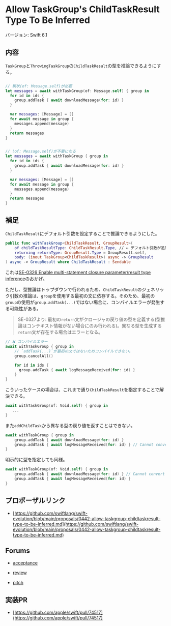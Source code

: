 # Allow TaskGroup's ChildTaskResult Type To Be Inferred

バージョン: Swift 6.1

## 内容

`TaskGroup`と`ThrowingTaskGroup`の`ChildTaskResult`の型を推論できるようにする。

```swift

// 現状(of: Message.self)が必要
let messages = await withTaskGroup(of: Message.self) { group in
  for id in ids {
    group.addTask { await downloadMessage(for: id) }
  }

  var messages: [Message] = []
  for await message in group {
    messages.append(message)
  }
  return messages
}
```

```swift

// (of: Message.self)が不要になる
let messages = await withTaskGroup { group in
  for id in ids {
    group.addTask { await downloadMessage(for: id) }
  }

  var messages: [Message] = []
  for await message in group {
    messages.append(message)
  }
  return messages
}
```

## 補足

`ChildTaskResult`にデフォルト引数を設定することで推論できるようにした。

```swift
public func withTaskGroup<ChildTaskResult, GroupResult>(
    of childTaskResultType: ChildTaskResult.Type, // ← デフォルト引数が追加された
    returning returnType: GroupResult.Type = GroupResult.self, 
    body: (inout TaskGroup<ChildTaskResult>) async -> GroupResult
) async -> GroupResult where ChildTaskResult : Sendable
```

これは[SE-0326 Enable multi-statement closure parameter/result type inference](https://github.com/swiftlang/swift-evolution/blob/main/proposals/0326-extending-multi-statement-closure-inference.md)のおかげ。

ただし、型推論はトップダウンで行われるため、`ChildTaskResult`のジェネリック引数の推論は、`group`を使用する最初の文に依存する。そのため、最初の`group`の使用が`group.addTask(...)`ではない場合に、コンパイルエラーが発生する可能性がある。

> SE-0327より:
> 最初の`return`文がクロージャの戻り値の型を定義する(型推論はコンテキスト情報がない場合にのみ行われる)。異なる型を生成する`return`文が存在する場合はエラーとなる。

```swift
// ❌ コンパイルエラー
await withTaskGroup { group in 
    // `addTask(...)`が最初の文ではないためコンパイルできない。
    group.cancelAll() 

    for id in ids {
      group.addTask { await logMessageReceived(for: id) } 
    }
}
```

こういったケースの場合は、これまで通り`ChildTaskResult`を指定することで解決できる。

```swift
await withTaskGroup(of: Void.self) { group in 
   ...
}
```

また`addChildTask`から異なる型の戻り値を返すことはできない。

```swift
await withTaskGroup { group in
    group.addTask { await downloadMessage(for: id) }
    group.addTask { await logMessageReceived(for: id) } // Cannot convert value of type 'Void' to closure result type 'Message'
}
```

明示的に型を指定しても同様。

```swift
await withTaskGroup(of: Void.self) { group in
    group.addTask { await downloadMessage(for: id) } // Cannot convert value of type 'Message' to closure result type 'Void'
    group.addTask { await logMessageReceived(for: id) }
}
```

## プロポーザルリンク

- [https://github.com/swiftlang/swift-evolution/blob/main/proposals/0442-allow-taskgroup-childtaskresult-type-to-be-inferred.md](https://github.com/swiftlang/swift-evolution/blob/main/proposals/0442-allow-taskgroup-childtaskresult-type-to-be-inferred.md)

## Forums

- [acceptance](https://forums.swift.org/t/accepted-se-0422-allow-taskgroups-childtaskresult-type-to-be-inferred/73747)

- [review](https://forums.swift.org/t/se-0442-allow-taskgroups-childtaskresult-type-to-be-inferred/73397)

- [pitch](https://forums.swift.org/t/allow-taskgroups-childtaskresult-type-to-be-inferred/72175)

## 実装PR

- [https://github.com/apple/swift/pull/74517](https://github.com/apple/swift/pull/74517)
